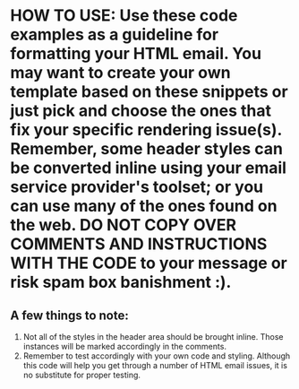 # HOW TO USE: Use these code examples as a guideline for formatting your HTML email.  You may want to create your own template based on these snippets or just pick and choose the ones that fix your specific rendering issue(s).  Remember, some header styles can be converted inline using your email service provider's toolset; or you can use many of the ones found on the web. DO NOT COPY OVER COMMENTS AND INSTRUCTIONS WITH THE CODE to your message or risk spam box banishment :).

## A few things to note:    

1. Not all of the styles in the header area should be brought inline. Those instances will be marked accordingly in the comments.
2. Remember to test accordingly with your own code and styling. Although this code will help you get through a number of HTML email issues, it is no substitute for proper testing.
